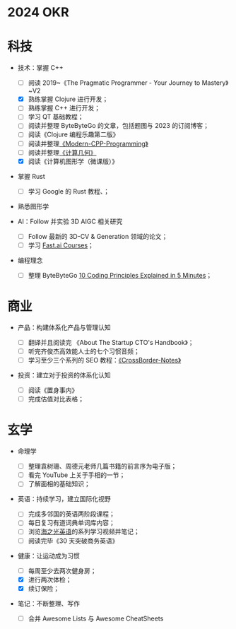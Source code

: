 # 2024 OKR

# 科技

- 技术：掌握 C++

  - [ ] 阅读 2019~《The Pragmatic Programmer - Your Journey to Mastery》~V2
  - [x] 熟练掌握 Clojure 进行开发；
  - [ ] 熟练掌握 C++ 进行开发；
  - [ ] 学习 QT 基础教程；
  - [ ] 阅读并整理 ByteByteGo 的文章，包括题图与 2023 的订阅博客；
  - [ ] 阅读《Clojure 编程乐趣第二版》
  - [ ] 阅读并整理[《Modern-CPP-Programming》](https://github.com/federico-busato/Modern-CPP-Programming/tree/master)
  - [ ] 阅读并整理[《计算几何》](https://zhuanlan.zhihu.com/p/33355636)
  - [x] 阅读《计算机图形学（微课版）》

- 掌握 Rust

  - [ ] 学习 Google 的 Rust 教程、[]()；

- 熟悉图形学

- AI：Follow 并实验 3D AIGC 相关研究

  - [ ] Follow 最新的 3D-CV & Generation 领域的论文；
  - [ ] 学习 [Fast.ai Courses](https://course.fast.ai/)；

- 编程理念
  - [ ] 整理 ByteByteGo [10 Coding Principles Explained in 5 Minutes](https://www.youtube.com/watch?v=GmXPwRNIrAU)；

# 商业

- 产品：构建体系化产品与管理认知

  - [ ] 翻译并且阅读完 《About The Startup CTO's Handbook》；
  - [ ] 听完齐俊杰高效能人士的七个习惯音频；
  - [ ] 学习至少三个系列的 SEO 教程：[《CrossBorder-Notes》](https://ng-tech.icu/books/CrossBorders-Notes)

- 投资：建立对于投资的体系化认知

  - [ ] 阅读《置身事内》
  - [ ] 完成估值对比表格；

# 玄学

- 命理学

  - [ ] 整理袁树珊、周德元老师几篇书籍的前言序为电子版；
  - [ ] 看完 YouTube 上关于手相的一节；
  - [ ] 了解面相的基础知识；

- 英语：持续学习，建立国际化视野

  - [ ] 完成多邻国的英语两阶段课程；
  - [ ] 每日复习有道词典单词库内容；
  - [ ] 浏览[海之光英语](https://www.youtube.com/watch?v=1usCP_lD3Wk)的系列学习视频并笔记；
  - [ ] 阅读完毕《30 天突破商务英语》

- 健康：让运动成为习惯

  - [ ] 每周至少去两次健身房；
  - [x] 进行两次体检；
  - [x] 续订保险；

- 笔记：不断整理、写作
  - [ ] 合并 Awesome Lists 与 Awesome CheatSheets
